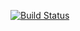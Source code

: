 [![Build Status](https://secure.travis-ci.org/wpreul/danger-shield.png)](http://travis-ci.org/wpreul/danger-shield)

